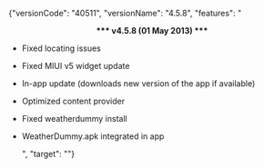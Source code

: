 ﻿{"versionCode": "40511", 
"versionName": "4.5.8", 
"features": "<center><strong>*** v4.5.8 (01 May 2013) ***</strong></center><p>
* Fixed locating issues<p>
* Fixed MIUI v5 widget update<p>
* In-app update (downloads new version of the app if available)<p>
* Optimized content provider<p>
* Fixed weatherdummy install<p>
* WeatherDummy.apk integrated in app<p>",
"target": ""}